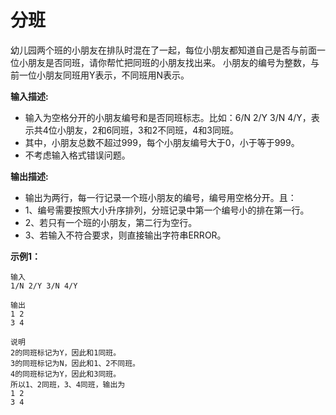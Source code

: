 # 分班

幼儿园两个班的小朋友在排队时混在了一起，每位小朋友都知道自己是否与前面一位小朋友是否同班，请你帮忙把同班的小朋友找出来。
小朋友的编号为整数，与前一位小朋友同班用Y表示，不同班用N表示。

**输入描述:**

- 输入为空格分开的小朋友编号和是否同班标志。比如：6/N 2/Y 3/N 4/Y，表示共4位小朋友，2和6同班，3和2不同班，4和3同班。
- 其中，小朋友总数不超过999，每个小朋友编号大于0，小于等于999。
- 不考虑输入格式错误问题。

**输出描述:**

- 输出为两行，每一行记录一个班小朋友的编号，编号用空格分开。且：
- 1、编号需要按照大小升序排列，分班记录中第一个编号小的排在第一行。
- 2、若只有一个班的小朋友，第二行为空行。
- 3、若输入不符合要求，则直接输出字符串ERROR。

**示例1：**

```
输入
1/N 2/Y 3/N 4/Y

输出
1 2
3 4

说明
2的同班标记为Y，因此和1同班。
3的同班标记为N，因此和1、2不同班。
4的同班标记为Y，因此和3同班。
所以1、2同班，3、4同班，输出为
1 2
3 4
```




